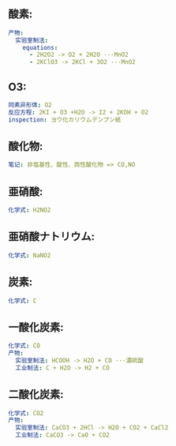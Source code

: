 ## 酸素:

```yaml
产物:
  实验室制法:
    equations:
      - 2H2O2 -> O2 + 2H2O ···MnO2
      - 2KClO3 -> 2KCl + 3O2 ···MnO2

```

## O3:

```yaml
同素异形体: O2
反应方程: 2KI + O3 +H2O -> I2 + 2KOH + O2
inspection: ヨウ化カリウムデンプン紙

```

## 酸化物:

```yaml
笔记: 非塩基性、酸性、両性酸化物 => CO,NO

```

## 亜硝酸:

```yaml
化学式: H2NO2

```

## 亜硝酸ナトリウム:

```yaml
化学式: NaNO2

```

## 炭素:

```yaml
化学式: C

```

## 一酸化炭素:

```yaml
化学式: CO
产物:
  实验室制法: HCOOH -> H2O + CO ···濃硫酸
  工业制法: C + H2O -> H2 + CO

```

## 二酸化炭素:

```yaml
化学式: CO2
产物:
  实验室制法: CaCO3 + 2HCl -> H2O + CO2 + CaCl2
  工业制法: CaCO3 -> CaO + CO2
```